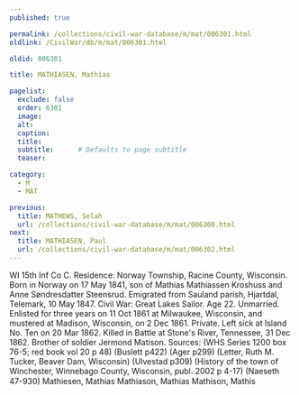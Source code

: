 ```yaml
---
published: true

permalink: /collections/civil-war-database/m/mat/006301.html
oldlink: /CivilWar/db/m/mat/006301.html

oldid: 006301

title: MATHIASEN, Mathias

pagelist:
  exclude: false
  order: 6301
  image: 
  alt:
  caption:
  title:
  subtitle:      # Defaults to page subtitle
  teaser:

category: 
  - M 
  - MAT

previous:
  title: MATHEWS, Selah
  url: /collections/civil-war-database/m/mat/006300.html  
next:
  title: MATHIASEN, Paul
  url: /collections/civil-war-database/m/mat/006302.html   
---
```

WI 15th Inf Co C. Residence: Norway Township, Racine County, Wisconsin. Born in Norway on 17 May 1841, son of Mathias Mathiassen Kroshuss and Anne S&oslash;ndresdatter Steensrud. Emigrated from Sauland parish, Hjartdal, Telemark, 10 May 1847. Civil War: Great Lakes Sailor. Age 22. Unmarried. Enlisted for three years on 11 Oct 1861 at Milwaukee, Wisconsin, and mustered at Madison, Wisconsin, on 2 Dec 1861. Private. Left sick at Island No. Ten on 20 Mar 1862. Killed in Battle at Stone&#39;s River, Tennessee, 31 Dec 1862. Brother of soldier Jermond Matison. Sources: (WHS Series 1200 box 76-5; red book vol 20 p 48) (Buslett p422) (Ager p299) (Letter, Ruth M. Tucker, Beaver Dam, Wisconsin) (Ulvestad p309) (History of the town of Winchester, Winnebago County, Wisconsin, publ. 2002 p 4-17) (Naeseth &#146;47-930) &#147;Mathiesen, Mathias&#148; &#147;Mathiason, Mathias&#148; &#147;Mathison, Mathis&#148;